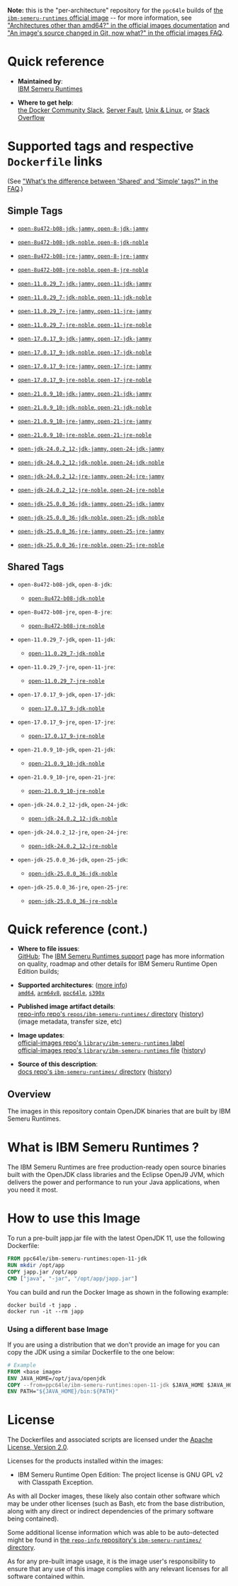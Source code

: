 <!--

********************************************************************************

WARNING:

    DO NOT EDIT "ibm-semeru-runtimes/README.md"

    IT IS AUTO-GENERATED

    (from the other files in "ibm-semeru-runtimes/" combined with a set of templates)

********************************************************************************

-->

**Note:** this is the "per-architecture" repository for the `ppc64le` builds of [the `ibm-semeru-runtimes` official image](https://hub.docker.com/_/ibm-semeru-runtimes) -- for more information, see ["Architectures other than amd64?" in the official images documentation](https://github.com/docker-library/official-images#architectures-other-than-amd64) and ["An image's source changed in Git, now what?" in the official images FAQ](https://github.com/docker-library/faq#an-images-source-changed-in-git-now-what).

# Quick reference

-	**Maintained by**:  
	[IBM Semeru Runtimes](https://github.com/ibmruntimes/semeru-containers)

-	**Where to get help**:  
	[the Docker Community Slack](https://dockr.ly/comm-slack), [Server Fault](https://serverfault.com/help/on-topic), [Unix & Linux](https://unix.stackexchange.com/help/on-topic), or [Stack Overflow](https://stackoverflow.com/help/on-topic)

# Supported tags and respective `Dockerfile` links

(See ["What's the difference between 'Shared' and 'Simple' tags?" in the FAQ](https://github.com/docker-library/faq#whats-the-difference-between-shared-and-simple-tags).)

## Simple Tags

-	[`open-8u472-b08-jdk-jammy`, `open-8-jdk-jammy`](https://github.com/ibmruntimes/semeru-containers/blob/723e64f39acf29f90b240c1fb50a09bc58bbc8a6/8/jdk/ubuntu/jammy/Dockerfile.open.releases.full)

-	[`open-8u472-b08-jdk-noble`, `open-8-jdk-noble`](https://github.com/ibmruntimes/semeru-containers/blob/723e64f39acf29f90b240c1fb50a09bc58bbc8a6/8/jdk/ubuntu/noble/Dockerfile.open.releases.full)

-	[`open-8u472-b08-jre-jammy`, `open-8-jre-jammy`](https://github.com/ibmruntimes/semeru-containers/blob/723e64f39acf29f90b240c1fb50a09bc58bbc8a6/8/jre/ubuntu/jammy/Dockerfile.open.releases.full)

-	[`open-8u472-b08-jre-noble`, `open-8-jre-noble`](https://github.com/ibmruntimes/semeru-containers/blob/723e64f39acf29f90b240c1fb50a09bc58bbc8a6/8/jre/ubuntu/noble/Dockerfile.open.releases.full)

-	[`open-11.0.29_7-jdk-jammy`, `open-11-jdk-jammy`](https://github.com/ibmruntimes/semeru-containers/blob/723e64f39acf29f90b240c1fb50a09bc58bbc8a6/11/jdk/ubuntu/jammy/Dockerfile.open.releases.full)

-	[`open-11.0.29_7-jdk-noble`, `open-11-jdk-noble`](https://github.com/ibmruntimes/semeru-containers/blob/723e64f39acf29f90b240c1fb50a09bc58bbc8a6/11/jdk/ubuntu/noble/Dockerfile.open.releases.full)

-	[`open-11.0.29_7-jre-jammy`, `open-11-jre-jammy`](https://github.com/ibmruntimes/semeru-containers/blob/723e64f39acf29f90b240c1fb50a09bc58bbc8a6/11/jre/ubuntu/jammy/Dockerfile.open.releases.full)

-	[`open-11.0.29_7-jre-noble`, `open-11-jre-noble`](https://github.com/ibmruntimes/semeru-containers/blob/723e64f39acf29f90b240c1fb50a09bc58bbc8a6/11/jre/ubuntu/noble/Dockerfile.open.releases.full)

-	[`open-17.0.17_9-jdk-jammy`, `open-17-jdk-jammy`](https://github.com/ibmruntimes/semeru-containers/blob/723e64f39acf29f90b240c1fb50a09bc58bbc8a6/17/jdk/ubuntu/jammy/Dockerfile.open.releases.full)

-	[`open-17.0.17_9-jdk-noble`, `open-17-jdk-noble`](https://github.com/ibmruntimes/semeru-containers/blob/723e64f39acf29f90b240c1fb50a09bc58bbc8a6/17/jdk/ubuntu/noble/Dockerfile.open.releases.full)

-	[`open-17.0.17_9-jre-jammy`, `open-17-jre-jammy`](https://github.com/ibmruntimes/semeru-containers/blob/723e64f39acf29f90b240c1fb50a09bc58bbc8a6/17/jre/ubuntu/jammy/Dockerfile.open.releases.full)

-	[`open-17.0.17_9-jre-noble`, `open-17-jre-noble`](https://github.com/ibmruntimes/semeru-containers/blob/723e64f39acf29f90b240c1fb50a09bc58bbc8a6/17/jre/ubuntu/noble/Dockerfile.open.releases.full)

-	[`open-21.0.9_10-jdk-jammy`, `open-21-jdk-jammy`](https://github.com/ibmruntimes/semeru-containers/blob/723e64f39acf29f90b240c1fb50a09bc58bbc8a6/21/jdk/ubuntu/jammy/Dockerfile.open.releases.full)

-	[`open-21.0.9_10-jdk-noble`, `open-21-jdk-noble`](https://github.com/ibmruntimes/semeru-containers/blob/723e64f39acf29f90b240c1fb50a09bc58bbc8a6/21/jdk/ubuntu/noble/Dockerfile.open.releases.full)

-	[`open-21.0.9_10-jre-jammy`, `open-21-jre-jammy`](https://github.com/ibmruntimes/semeru-containers/blob/723e64f39acf29f90b240c1fb50a09bc58bbc8a6/21/jre/ubuntu/jammy/Dockerfile.open.releases.full)

-	[`open-21.0.9_10-jre-noble`, `open-21-jre-noble`](https://github.com/ibmruntimes/semeru-containers/blob/723e64f39acf29f90b240c1fb50a09bc58bbc8a6/21/jre/ubuntu/noble/Dockerfile.open.releases.full)

-	[`open-jdk-24.0.2_12-jdk-jammy`, `open-24-jdk-jammy`](https://github.com/ibmruntimes/semeru-containers/blob/723e64f39acf29f90b240c1fb50a09bc58bbc8a6/24/jdk/ubuntu/jammy/Dockerfile.open.releases.full)

-	[`open-jdk-24.0.2_12-jdk-noble`, `open-24-jdk-noble`](https://github.com/ibmruntimes/semeru-containers/blob/723e64f39acf29f90b240c1fb50a09bc58bbc8a6/24/jdk/ubuntu/noble/Dockerfile.open.releases.full)

-	[`open-jdk-24.0.2_12-jre-jammy`, `open-24-jre-jammy`](https://github.com/ibmruntimes/semeru-containers/blob/723e64f39acf29f90b240c1fb50a09bc58bbc8a6/24/jre/ubuntu/jammy/Dockerfile.open.releases.full)

-	[`open-jdk-24.0.2_12-jre-noble`, `open-24-jre-noble`](https://github.com/ibmruntimes/semeru-containers/blob/723e64f39acf29f90b240c1fb50a09bc58bbc8a6/24/jre/ubuntu/noble/Dockerfile.open.releases.full)

-	[`open-jdk-25.0.0_36-jdk-jammy`, `open-25-jdk-jammy`](https://github.com/ibmruntimes/semeru-containers/blob/723e64f39acf29f90b240c1fb50a09bc58bbc8a6/25/jdk/ubuntu/jammy/Dockerfile.open.releases.full)

-	[`open-jdk-25.0.0_36-jdk-noble`, `open-25-jdk-noble`](https://github.com/ibmruntimes/semeru-containers/blob/723e64f39acf29f90b240c1fb50a09bc58bbc8a6/25/jdk/ubuntu/noble/Dockerfile.open.releases.full)

-	[`open-jdk-25.0.0_36-jre-jammy`, `open-25-jre-jammy`](https://github.com/ibmruntimes/semeru-containers/blob/723e64f39acf29f90b240c1fb50a09bc58bbc8a6/25/jre/ubuntu/jammy/Dockerfile.open.releases.full)

-	[`open-jdk-25.0.0_36-jre-noble`, `open-25-jre-noble`](https://github.com/ibmruntimes/semeru-containers/blob/723e64f39acf29f90b240c1fb50a09bc58bbc8a6/25/jre/ubuntu/noble/Dockerfile.open.releases.full)

## Shared Tags

-	`open-8u472-b08-jdk`, `open-8-jdk`:

	-	[`open-8u472-b08-jdk-noble`](https://github.com/ibmruntimes/semeru-containers/blob/723e64f39acf29f90b240c1fb50a09bc58bbc8a6/8/jdk/ubuntu/noble/Dockerfile.open.releases.full)

-	`open-8u472-b08-jre`, `open-8-jre`:

	-	[`open-8u472-b08-jre-noble`](https://github.com/ibmruntimes/semeru-containers/blob/723e64f39acf29f90b240c1fb50a09bc58bbc8a6/8/jre/ubuntu/noble/Dockerfile.open.releases.full)

-	`open-11.0.29_7-jdk`, `open-11-jdk`:

	-	[`open-11.0.29_7-jdk-noble`](https://github.com/ibmruntimes/semeru-containers/blob/723e64f39acf29f90b240c1fb50a09bc58bbc8a6/11/jdk/ubuntu/noble/Dockerfile.open.releases.full)

-	`open-11.0.29_7-jre`, `open-11-jre`:

	-	[`open-11.0.29_7-jre-noble`](https://github.com/ibmruntimes/semeru-containers/blob/723e64f39acf29f90b240c1fb50a09bc58bbc8a6/11/jre/ubuntu/noble/Dockerfile.open.releases.full)

-	`open-17.0.17_9-jdk`, `open-17-jdk`:

	-	[`open-17.0.17_9-jdk-noble`](https://github.com/ibmruntimes/semeru-containers/blob/723e64f39acf29f90b240c1fb50a09bc58bbc8a6/17/jdk/ubuntu/noble/Dockerfile.open.releases.full)

-	`open-17.0.17_9-jre`, `open-17-jre`:

	-	[`open-17.0.17_9-jre-noble`](https://github.com/ibmruntimes/semeru-containers/blob/723e64f39acf29f90b240c1fb50a09bc58bbc8a6/17/jre/ubuntu/noble/Dockerfile.open.releases.full)

-	`open-21.0.9_10-jdk`, `open-21-jdk`:

	-	[`open-21.0.9_10-jdk-noble`](https://github.com/ibmruntimes/semeru-containers/blob/723e64f39acf29f90b240c1fb50a09bc58bbc8a6/21/jdk/ubuntu/noble/Dockerfile.open.releases.full)

-	`open-21.0.9_10-jre`, `open-21-jre`:

	-	[`open-21.0.9_10-jre-noble`](https://github.com/ibmruntimes/semeru-containers/blob/723e64f39acf29f90b240c1fb50a09bc58bbc8a6/21/jre/ubuntu/noble/Dockerfile.open.releases.full)

-	`open-jdk-24.0.2_12-jdk`, `open-24-jdk`:

	-	[`open-jdk-24.0.2_12-jdk-noble`](https://github.com/ibmruntimes/semeru-containers/blob/723e64f39acf29f90b240c1fb50a09bc58bbc8a6/24/jdk/ubuntu/noble/Dockerfile.open.releases.full)

-	`open-jdk-24.0.2_12-jre`, `open-24-jre`:

	-	[`open-jdk-24.0.2_12-jre-noble`](https://github.com/ibmruntimes/semeru-containers/blob/723e64f39acf29f90b240c1fb50a09bc58bbc8a6/24/jre/ubuntu/noble/Dockerfile.open.releases.full)

-	`open-jdk-25.0.0_36-jdk`, `open-25-jdk`:

	-	[`open-jdk-25.0.0_36-jdk-noble`](https://github.com/ibmruntimes/semeru-containers/blob/723e64f39acf29f90b240c1fb50a09bc58bbc8a6/25/jdk/ubuntu/noble/Dockerfile.open.releases.full)

-	`open-jdk-25.0.0_36-jre`, `open-25-jre`:

	-	[`open-jdk-25.0.0_36-jre-noble`](https://github.com/ibmruntimes/semeru-containers/blob/723e64f39acf29f90b240c1fb50a09bc58bbc8a6/25/jre/ubuntu/noble/Dockerfile.open.releases.full)

# Quick reference (cont.)

-	**Where to file issues**:  
	[GitHub](https://github.com/ibmruntimes/Semeru-Runtimes/issues); The [IBM Semeru Runtimes support](https://ibm.com/semeru-runtimes) page has more information on quality, roadmap and other details for IBM Semeru Runtime Open Edition builds;

-	**Supported architectures**: ([more info](https://github.com/docker-library/official-images#architectures-other-than-amd64))  
	[`amd64`](https://hub.docker.com/r/amd64/ibm-semeru-runtimes/), [`arm64v8`](https://hub.docker.com/r/arm64v8/ibm-semeru-runtimes/), [`ppc64le`](https://hub.docker.com/r/ppc64le/ibm-semeru-runtimes/), [`s390x`](https://hub.docker.com/r/s390x/ibm-semeru-runtimes/)

-	**Published image artifact details**:  
	[repo-info repo's `repos/ibm-semeru-runtimes/` directory](https://github.com/docker-library/repo-info/blob/master/repos/ibm-semeru-runtimes) ([history](https://github.com/docker-library/repo-info/commits/master/repos/ibm-semeru-runtimes))  
	(image metadata, transfer size, etc)

-	**Image updates**:  
	[official-images repo's `library/ibm-semeru-runtimes` label](https://github.com/docker-library/official-images/issues?q=label%3Alibrary%2Fibm-semeru-runtimes)  
	[official-images repo's `library/ibm-semeru-runtimes` file](https://github.com/docker-library/official-images/blob/master/library/ibm-semeru-runtimes) ([history](https://github.com/docker-library/official-images/commits/master/library/ibm-semeru-runtimes))

-	**Source of this description**:  
	[docs repo's `ibm-semeru-runtimes/` directory](https://github.com/docker-library/docs/tree/master/ibm-semeru-runtimes) ([history](https://github.com/docker-library/docs/commits/master/ibm-semeru-runtimes))

## Overview

The images in this repository contain OpenJDK binaries that are built by IBM Semeru Runtimes.

# What is IBM Semeru Runtimes ?

The IBM Semeru Runtimes are free production-ready open source binaries built with the OpenJDK class libraries and the Eclipse OpenJ9 JVM, which delivers the power and performance to run your Java applications, when you need it most.

# How to use this Image

To run a pre-built japp.jar file with the latest OpenJDK 11, use the following Dockerfile:

```dockerfile
FROM ppc64le/ibm-semeru-runtimes:open-11-jdk
RUN mkdir /opt/app
COPY japp.jar /opt/app
CMD ["java", "-jar", "/opt/app/japp.jar"]
```

You can build and run the Docker Image as shown in the following example:

```console
docker build -t japp .
docker run -it --rm japp
```

### Using a different base Image

If you are using a distribution that we don't provide an image for you can copy the JDK using a similar Dockerfile to the one below:

```dockerfile
# Example
FROM <base image>
ENV JAVA_HOME=/opt/java/openjdk
COPY --from=ppc64le/ibm-semeru-runtimes:open-11-jdk $JAVA_HOME $JAVA_HOME
ENV PATH="${JAVA_HOME}/bin:${PATH}"
```

# License

The Dockerfiles and associated scripts are licensed under the [Apache License, Version 2.0](http://www.apache.org/licenses/LICENSE-2.0.html).

Licenses for the products installed within the images:

-	IBM Semeru Runtime Open Edition: The project license is GNU GPL v2 with Classpath Exception.

As with all Docker images, these likely also contain other software which may be under other licenses (such as Bash, etc from the base distribution, along with any direct or indirect dependencies of the primary software being contained).

Some additional license information which was able to be auto-detected might be found in [the `repo-info` repository's `ibm-semeru-runtimes/` directory](https://github.com/docker-library/repo-info/tree/master/repos/ibm-semeru-runtimes).

As for any pre-built image usage, it is the image user's responsibility to ensure that any use of this image complies with any relevant licenses for all software contained within.
